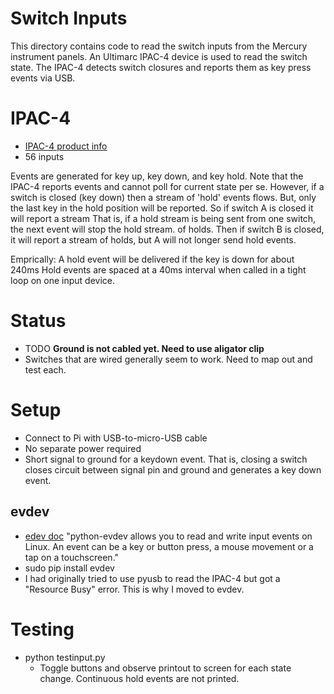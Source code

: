 # Switch Inputs
This directory contains code to read the switch inputs from the Mercury instrument panels.
An Ultimarc IPAC-4 device is used to read the switch state. The IPAC-4 detects switch closures and reports them as
key press events via USB.

# IPAC-4
- [IPAC-4 product info](https://www.ultimarc.com/ipac1.html)
- 56 inputs

Events are generated for key up, key down, and key hold.
Note that the IPAC-4 reports events and cannot poll for current state per se.
However, if a switch is closed (key down) then a stream of 'hold' events flows.
But, only the last key in the hold position will be reported. So if switch A is closed it will report a stream
That is, if a hold stream is being sent from one switch, the next event will stop the hold stream.
of holds. Then if switch B is closed, it will report a stream of holds, but A will not longer send hold events.

Emprically:
A hold event will be delivered if the key is down for about 240ms
Hold events are spaced at a 40ms interval when called in a tight loop on one input device.

# Status
- TODO **Ground is not cabled yet. Need to use aligator clip**
- Switches that are wired generally seem to work. Need to map out and test each.

# Setup
- Connect to Pi with USB-to-micro-USB cable
- No separate power required
- Short signal to ground for a keydown event. That is, closing a switch closes circuit between signal pin and ground and generates a key down event.

## evdev
- [edev doc](https://python-evdev.readthedocs.io/en/latest/) "python-evdev allows you to read and write input events on Linux. An event can be a key or button press, a mouse movement or a tap on a touchscreen."
- sudo pip install evdev
- I had originally tried to use pyusb to read the IPAC-4 but got a "Resource Busy" error. This is why I moved to evdev.

# Testing
- python testinput.py 
  - Toggle buttons and observe printout to screen for each state change. Continuous hold events are not printed.

